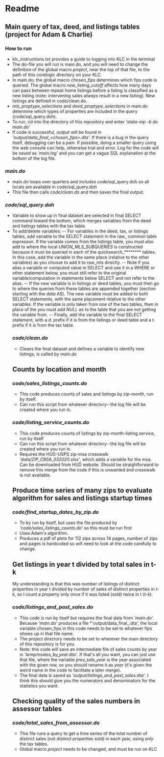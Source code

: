 # Readme

## Main query of tax, deed, and listings tables (project for Adam & Charlie)
### How to run
- klc_instructions.txt provides a guide to logging into KLC in the terminal
- The do-file you will run is main.do, and you will need to change the definition of the global macro *project*, near the top of that file, to the path of this corelogic directory on your KLC.
- In main.do, the global macro *chosen_fips* determines which fips code is queried. The global macro *new_listing_cutoff* affects how many days can pass between repeat home listings before a listing is classified as a new listing (note: intervening sales *always* result in a new listing). New listings are defined in code/clean.do.
- *mls_proptype_selections* and *deed_proptype_selections* in main.do determine which types of properties are included in the query (code/sql_query.doh).
- To run, cd into the directory of this repository and enter *'stata-mp -b do main.do'*
- If code is successful, output will be found in *'output/data_final_<chosen_fips>.dta'*. If there is a bug in the query itself, debugging can be a pain. If possible, doing a smaller query using the web console can help, otherwise trial and error. Log for the code will be saved as *'main.log'* and you can get a vague SQL explanation at the bottom of the log file.

### *main.do*
- main.do loops over quarters and *includes* code/sql_query.doh so all locals are available in code/sql_query.doh
- This file then calls *code/clean.do* and then saves the final output.

### *code/sql_query.doh*
- Variable to show up in final dataset are selected in final SELECT command toward the bottom, which merges variables from the deed and listings tables with the tax table.
- To add/delete variables:
-- For variables in the deed, tax, or listings tables, add variable to the SELECT statement in the raw_<table> common table expresson. If the variable comes from the listings table, you must also add to where the local *UNION_MLS_SUBQUERIES* is constructed because it must be queried in each of the quicksearch_******** tables. In this case, add the variable in the same place (relative to the other variables) as you choose to add it to raw_mls directly.
-- Note if you alias a variable or computed value in SELECT and use it in a WHERE or other statement below, you must still refer to the original variable/computation in statements below SELECT and not refer to the alias.
-- If the new variable is in listings or deed tables, you must then go to where the queries from these tables are appended together (section starting with the *data AS*). The new variable must be added to both SELECT statements, with the same placement relative to the other variables. If the variable is only taken from one of the two tables, then in place of the *<variable name>* you must add *NULL as <variable name>* to the table that you are *not* getting the variable from.
-- Finally, add the variable to the final SELECT statement, with a *d.* prefix if it is from the listings or deed table and a *t.* prefix if it is from the tax table.

### *code/clean.do*
- Cleans the final dataset and defines a variable to identify new listings, is called by *main.do*

## Counts by location and month
### *code/sales_listings_counts.do*
- This code produces counts of sales and listings by zip-month, run by itself.
- Can run this script from whatever directory--the log file will be created where you run in.

### *code/listing_service_counts.do*
- This code produces counts of listings by zip-month-listing service, run by itself
- Can run this script from whatever directory--the log file will be created where you run in.
- Requires the HUD-USPS zip-msa crosswalk *'data/ZIP_CBSA_032020.xlsx'*, which adds a variable for the msa. Can be downloaded from HUD website. Should be straightforward to remove this merge from the code if this is unwanted and crosswalk is not available.

## Produce time series of many zips to evaluate algorithm for sales and listings startup times
### *code/find_startup_dates_by_zip.do*
- To by run by itself, but uses the file produced by *'code/sales_listings_counts.do'* so this must be run first
- Uses Adam's algorithm.
- Produces a pdf of plots for 112 zips across 14 pages, number of zips and pages is hardcoded so will need to look at the code carefully to change.

## Get listings in year t divided by total sales in t-k
My understanding is that this was number of listings of distinct properties in year t divided by number of sales of distinct properties in t-k, so I count a property only once if it was listed (sold) twice in t (t-k).
### *code/listings_and_past_sales.do*
- This code is run by itself but requires the final data from *'main.do'*. Because *'main.do'* produces a file *'output/data_final_<some fips>.dta', the local variable chosen_fips in this code needs to be set to whatever fips shows up in that file name.
- The project directory needs to be set to wherever the main directory of this repository is for you.
- Note: this code will save an intermediate file of sales counts by year in *'temp/nsales_by_year.dta'*. If that's all you want, you can just use that file, where the variable *prev_sale_year* is the year associated with the given row, so you should rename it as *year* (it's given the weird name in the code to facilitate a later merge).
- The final data is saved as *'output/listings_and_past_sales.dta'*. I think this should give you the numerators and denominators for the statistics you want.

## Checking quality of the sales numbers in assessor tables
### *code/total_sales_from_assessor.do*
- This file runs a query to get a time series of the total number of distinct sales (not distinct properties sold) in each year, using *only* the tax tables.
- Global macro *project* needs to be changed, and must be run on KLC

